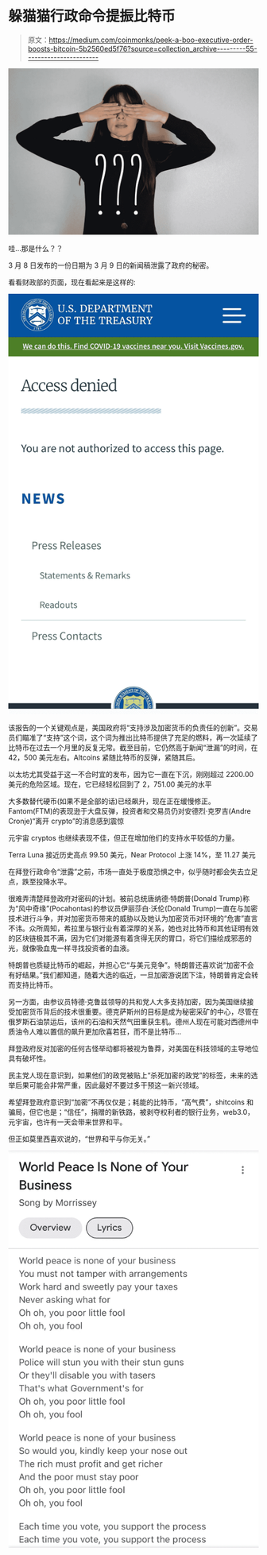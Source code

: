 # 躲猫猫行政命令提振比特币

> 原文：<https://medium.com/coinmonks/peek-a-boo-executive-order-boosts-bitcoin-5b2560ed5f76?source=collection_archive---------55----------------------->

![](img/04bdcb3a5ecb98e62973b4ebea03bc3f.png)

哇…那是什么？？

3 月 8 日发布的一份日期为 3 月 9 日的新闻稿泄露了政府的秘密。

看看财政部的页面，现在看起来是这样的:

![](img/7ff0517725ca11999fbcbcb0bb762de9.png)

该报告的一个关键观点是，美国政府将“支持涉及加密货币的负责任的创新”。交易员们瞄准了“支持”这个词，这个词为推出比特币提供了充足的燃料，再一次延续了比特币在过去一个月里的反复无常。截至目前，它仍然高于新闻“泄漏”的时间，在 42，500 美元左右。Altcoins 紧随比特币的反弹，紧随其后。

以太坊尤其受益于这一不合时宜的发布，因为它一直在下沉，刚刚超过 2200.00 美元的危险区域。现在，它已经轻松回到了 2，751.00 美元的水平

大多数替代硬币(如果不是全部的话)已经飙升，现在正在缓慢修正。Fantom(FTM)的表现逊于大盘反弹，投资者和交易员仍对安德烈·克罗吉(Andre Cronje)“离开 crypto”的消息感到震惊

元宇宙 cryptos 也继续表现不佳，但正在增加他们的支持水平较低的力量。

Terra Luna 接近历史高点 99.50 美元，Near Protocol 上涨 14%，至 11.27 美元

在拜登行政命令“泄露”之前，市场一直处于极度恐惧之中，似乎随时都会失去立足点，跌至投降水平。

很难弄清楚拜登政府对密码的计划。被前总统唐纳德·特朗普(Donald Trump)称为“风中奇缘”(Pocahontas)的参议员伊丽莎白·沃伦(Donald Trump)一直在与加密技术进行斗争，并对加密货币带来的威胁以及她认为加密货币对环境的“危害”直言不讳。众所周知，希拉里与银行业有着深厚的关系，她也对比特币和其他证明有效的区块链极其不满，因为它们对能源有着贪得无厌的胃口，将它们描绘成邪恶的光，就像吸血鬼一样寻找投资者的血液。

特朗普也质疑比特币的崛起，并担心它“与美元竞争”。特朗普还喜欢说“加密不会有好结果。”我们都知道，随着大选的临近，一旦加密游说团下注，特朗普肯定会转而支持比特币。

另一方面，由参议员特德·克鲁兹领导的共和党人大多支持加密，因为美国继续接受加密货币背后的技术很重要。德克萨斯州的目标是成为秘密采矿的中心，尽管在俄罗斯石油禁运后，该州的石油和天然气田重获生机。德州人现在可能对西德州中质油令人难以置信的飙升更加欣喜若狂，而不是比特币…

拜登政府反对加密的任何古怪举动都将被视为鲁莽，对美国在科技领域的主导地位具有破坏性。

民主党人现在意识到，如果他们的政党被贴上“杀死加密的政党”的标签，未来的选举后果可能会非常严重，因此最好不要过多干预这一新兴领域。

希望拜登政府意识到“加密”不再仅仅是；耗能的比特币，“高气费”，shitcoins 和骗局，但它也是；“信任”，捐赠的新铁路，被剥夺权利者的银行业务，web3.0，元宇宙，也许有一天会带来世界和平。

但正如莫里西喜欢说的，“世界和平与你无关。”

![](img/32120b8522640f71642c80670f000dbe.png)